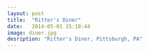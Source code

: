 ```yaml
---
layout: post
title:  "Ritter's Diner"
date:   2014-05-01 15:18:44
image: diner.jpg
desription: "Ritter's Diner, Pittsburgh, PA"
---
```


